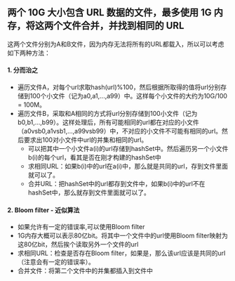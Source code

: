 ## 两个 10G 大小包含 URL 数据的文件，最多使用 1G 内存，将这两个文件合并，并找到相同的 URL
这两个文件分别为A和B文件，因为内存无法将所有的URL都载入，所以可以考虑如下两种方法：
#### 1. 分而治之 
- 遍历文件A，对每个url求取hash(url)%100，然后根据所取得的值将url分别存储到100个小文件（记为a0,a1,...,a99）中。这样每个小文件的大约为10G/100 = 100M。
- 遍历文件B，采取和A相同的方式将url分别存储到100小文件（记为b0,b1,...,b99）。这样处理后，所有可能相同的url都在对应的小文件（a0vsb0,a1vsb1,...,a99vsb99）中，不对应的小文件不可能有相同的url。然后要求出100对小文件中url的并集和相同的url。
    - 可以把其中一个小文件a(i)的url存储到hashSet中。然后遍历另一个小文件b(i)的每个url，看其是否在刚才构建的hashSet中
    - 求相同URL：如果b(i)中的url在a(i)中，那么就是共同的url，存到文件里面就可以了。
    - 合并URL：把hashSet中的url都存到文件中，如果b(i)中的url不在hashSet中，那么就存到文件里面就可以了。
#### 2. Bloom filter - 近似算法
- 如果允许有一定的错误率,可以使用Bloom filter
- 1G内存大概可以表示80亿bit。将其中一个文件中的url使用Bloom filter映射为这80亿bit，然后挨个读取另外一个文件的url
- 求相同URL：检查是否存在Bloom filter，如果是，那么该url应该是共同的url（注意会有一定的错误率）。
- 合并文件：将第二个文件中的并集都插入到文件中
